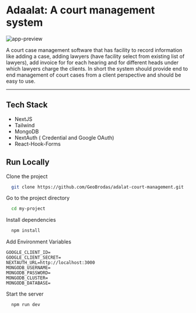 
# Adaalat: A court management system

![app-preview](https://res.cloudinary.com/dapafwlvo/image/upload/v1635735765/image1_kafi3l.png)

A court case management software that has facility to record information like adding a case,
adding lawyers (have facility select from existing list of lawyers), add invoice for
for each hearing and for different heads under which lawyers charge the clients.
In short the system should provide end to end management of court cases from a
client perspective and should be easy to use.

---
## Tech Stack

- NextJS
- Tailwind
- MongoDB
- NextAuth ( Credential and Google OAuth)
- React-Hook-Forms

## Run Locally

Clone the project

```bash
  git clone https://github.com/GeoBrodas/adalat-court-management.git
```

Go to the project directory

```bash
  cd my-project
```

Install dependencies

```bash
  npm install
```

Add Environment Variables

```env
GOOGLE_CLIENT_ID=
GOOGLE_CLIENT_SECRET=
NEXTAUTH_URL=http://localhost:3000
MONGODB_USERNAME=
MONGODB_PASSWORD=
MONGODB_CLUSTER=
MONGODB_DATABASE=
```

Start the server

```bash
  npm run dev
```


